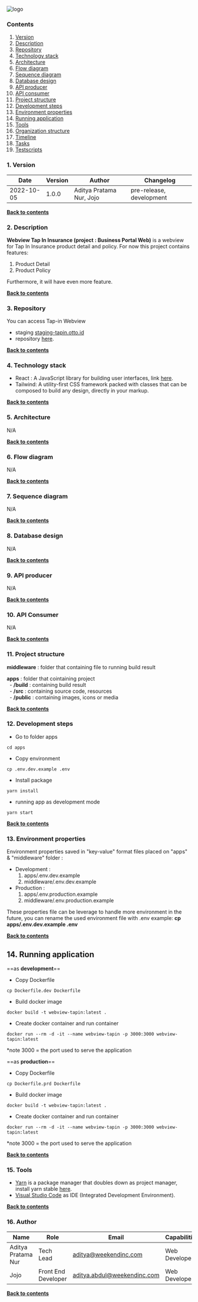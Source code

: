 ![logo](src/main/resources/documentation/app-logo-with-text.png)

### Contents

1. [Version](#1-version)
2. [Description](#2-description)
3. [Repository](#3-repository)
4. [Technology stack](#4-technology-stack)
5. [Architecture](#5-architecture)
6. [Flow diagram](#6-flow-diagram)
7. [Sequence diagram](#7-sequence-diagram)
8. [Database design](#8-database-design)
9. [API producer](#9-api-producer)
10. [API consumer](#10-api-consumer)
11. [Project structure](#11-project-structure)
12. [Development steps](#12-development-steps)
13. [Environment properties](#13-environment-properties)
14. [Running application](#14-running-application)
15. [Tools](#15-tools)
16. [Organization structure](#16-organization-structure)
17. [Timeline](#17-timeline)
18. [Tasks](#18-tasks)
19. [Testscripts](#18-tasks)

### 1. Version

| Date       | Version | Author                   | Changelog                |
| ---------- | ------- | ------------------------ | ------------------------ |
| 2022-10-05 | 1.0.0   | Aditya Pratama Nur, Jojo | pre-release, development |

[**Back to contents**](#contents)

### 2. Description

**Webview Tap In Insurance (project : Business Portal Web)** is a webview for Tap In Insurance product detail and policy. For now this project contains features:

1. Product Detail
2. Product Policy

Furthermore, it will have even more feature.

[**Back to contents**](#contents)

### 3. Repository

You can access Tap-in Webview

- staging [staging-tapin.otto.id](https://staging-tapin.otto.id/insurance/ci)
- repository [here](https://gitlab.pede.id/weekend/fe/webview-tapin-insurances).

[**Back to contents**](#contents)

### 4. Technology stack

- React : A JavaScript library for building user interfaces, link [here](https://reactjs.org/).
- Tailwind: A utility-first CSS framework packed with classes that can be composed to build any design, directly in your markup.

[**Back to contents**](#contents)

### 5. Architecture

N/A

[**Back to contents**](#contents)

### 6. Flow diagram

N/A

[**Back to contents**](#contents)

### 7. Sequence diagram

N/A

[**Back to contents**](#contents)

### 8. Database design

N/A

[**Back to contents**](#contents)

### 9. API producer

N/A

[**Back to contents**](#contents)

### 10. API Consumer

N/A

[**Back to contents**](#contents)

### 11. Project structure

**middleware** : folder that containing file to running build result

**apps** : folder that cointaining project <br />
&nbsp;&nbsp;- **/build** : containing build result <br />
&nbsp;&nbsp;- **/src** : containing source code, resources <br />
&nbsp;&nbsp;- **/public** : containing images, icons or media <br />

[**Back to contents**](#contents)

### 12. Development steps

- Go to folder apps

```
cd apps
```

- Copy environment

```
cp .env.dev.example .env
```

- Install package

```
yarn install
```

- running app as development mode

```
yarn start
```

[**Back to contents**](#contents)

### 13. Environment properties

Environment properties saved in "key-value" format files placed on "apps" & "middleware" folder :

- Development :
  1. apps/.env.dev.example
  2. middleware/.env.dev.example
- Production :
  1. apps/.env.production.example
  2. middleware/.env.production.example

These properties file can be leverage to handle more environment in the future, you can rename the used environment file with .env example:
**cp apps/.env.dev.example .env**

[**Back to contents**](#contents)

## 14. Running application

==as **development**==

- Copy Dockerfile

```
cp Dockerfile.dev Dockerfile
```

- Build docker image

```
docker build -t webview-tapin:latest .
```

- Create docker container and run container

```
docker run --rm -d -it --name webview-tapin -p 3000:3000 webview-tapin:latest
```

\*note 3000 = the port used to serve the application

==as **production**==

- Copy Dockerfile

```
cp Dockerfile.prd Dockerfile
```

- Build docker image

```
docker build -t webview-tapin:latest .
```

- Create docker container and run container

```
docker run --rm -d -it --name webview-tapin -p 3000:3000 webview-tapin:latest
```

\*note 3000 = the port used to serve the application

[**Back to contents**](#contents)

### 15. Tools

- [Yarn](https://yarnpkg.com/) is a package manager that doubles down as project manager, install yarn stable [here](https://classic.yarnpkg.com/lang/en/docs/install/#windows-stable).
- [Visual Studio Code](https://code.visualstudio.com/) as IDE (Integrated Development Environment).

[**Back to contents**](#contents)

### 16. Author

| Name               | Role                | Email                       | Capabilities  |
| ------------------ | ------------------- | --------------------------- | ------------- |
| Aditya Pratama Nur | Tech Lead           | aditya@weekendinc.com       | Web Developer |
| Jojo               | Front End Developer | aditya.abdul@weekendinc.com | Web Developer |

[**Back to contents**](#contents)
